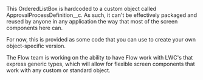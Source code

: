 This OrderedListBox is hardcoded to a custom object called ApprovalProcessDefinition__c. As such, it can't be effectively packaged and reused by anyone in any application the way that most of 
the screen components here can. 

For now, this is provided as some code that you can use to create your own object-specific version. 

The Flow team is working on the ability to have Flow work with LWC's that express generic types, which will allow for flexible screen 
components that work with any custom or standard object.

